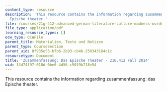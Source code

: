 ```yaml
---
content_type: resource
description: 'This resource contains the information regarding zusammenfassung: das
  Epische theater.'
file: /courses/21g-412-advanced-german-literature-culture-madness-murder-mysteries-fall-2014/13d74f97018d0be64d56c9019b718e54_MIT21G_412F14_Wo7-9_Das.pdf
file_type: application/pdf
learning_resource_types: []
ocw_type: OCWFile
parent_title: Materialien, Texte und Notizen
parent_type: CourseSection
parent_uid: 8f935e55-bfb6-2b93-cb4b-250343184c1c
resourcetype: Document
title: 'Zusammenfassung: Das Epische Theater - 21G.412 Fall 2014'
uid: 13d74f97-018d-0be6-4d56-c9019b718e54
---
```

This resource contains the information regarding zusammenfassung: das Epische theater.


